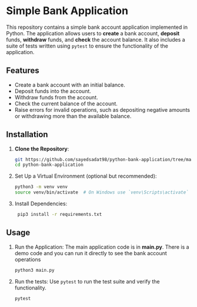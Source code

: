 # Simple Bank Application

This repository contains a simple bank account application implemented in Python. The application allows users to **create** a bank account, **deposit** funds, **withdraw** funds, and **check** the account balance. It also includes a suite of tests written using `pytest` to ensure the functionality of the application.

## Features

- Create a bank account with an initial balance.
- Deposit funds into the account.
- Withdraw funds from the account.
- Check the current balance of the account.
- Raise errors for invalid operations, such as depositing negative amounts or withdrawing more than the available balance.

## Installation

1. **Clone the Repository**:
   ```bash
   git https://github.com/sayedsadat98/python-bank-application/tree/main
   cd python-bank-application
   ```
2. Set Up a Virtual Environment (optional but recommended):

    ```bash
    python3 -m venv venv
    source venv/bin/activate  # On Windows use `venv\Scripts\activate`
    ```

3. Install Dependencies:
    ```bash
     pip3 install -r requirements.txt
   ```

## Usage

1. Run the Application:
The main application code is in **main.py**. There is a demo code and you can run it directly to see the bank account operations
   ```bash
   python3 main.py
   ```

2. Run the tests:
Use `pytest` to run the test suite and verify the functionality.
   ```bash
   pytest
   ```
